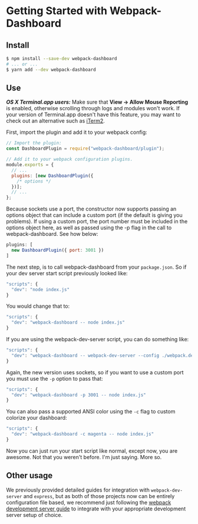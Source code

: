 # Getting Started with Webpack-Dashboard

## Install

```sh
$ npm install --save-dev webpack-dashboard
# ... or ...
$ yarn add --dev webpack-dashboard
```

## Use

***OS X Terminal.app users:*** Make sure that **View → Allow Mouse Reporting** is enabled, otherwise scrolling through logs and modules won't work. If your version of Terminal.app doesn't have this feature, you may want to check out an alternative such as [iTerm2](https://www.iterm2.com/index.html).

First, import the plugin and add it to your webpack config:

```js
// Import the plugin:
const DashboardPlugin = require("webpack-dashboard/plugin");

// Add it to your webpack configuration plugins.
module.exports = {
  // ...
  plugins: [new DashboardPlugin({
    /* options */
  })];
  // ...
};
```

Because sockets use a port, the constructor now supports passing an options object that can include a custom port (if the default is giving you problems). If using a custom port, the port number must be included in the options object here, as well as passed using the -p flag in the call to webpack-dashboard. See how below:

```js
plugins: [
  new DashboardPlugin({ port: 3001 })
]
```

The next step, is to call webpack-dashboard from your `package.json`. So if your dev server start script previously looked like:

```js
"scripts": {
  "dev": "node index.js"
}
```

You would change that to:

```js
"scripts": {
  "dev": "webpack-dashboard -- node index.js"
}
```

If you are using the webpack-dev-server script, you can do something like:

```js
"scripts": {
  "dev": "webpack-dashboard -- webpack-dev-server --config ./webpack.dev.js"
}
```

Again, the new version uses sockets, so if you want to use a custom port you must use the `-p` option to pass that:

```js
"scripts": {
  "dev": "webpack-dashboard -p 3001 -- node index.js"
}
```
You can also pass a supported ANSI color using the `-c` flag to custom colorize your dashboard:

```js
"scripts": {
  "dev": "webpack-dashboard -c magenta -- node index.js"
}
```
Now you can just run your start script like normal, except now, you are awesome. Not that you weren't before. I'm just saying. More so.

## Other usage

We previously provided detailed guides for integration with `webpack-dev-server` and `express`, but as both of those projects now can be entirely configuration file based, we recommend just following the [webpack development server guide](https://webpack.js.org/guides/development/) to integrate with your appropriate development server setup of choice.
